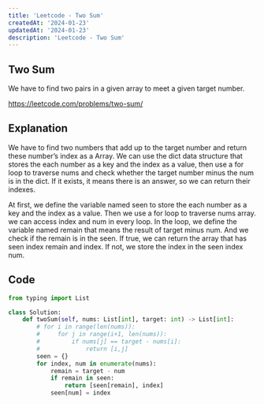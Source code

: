 ```yaml
---
title: 'Leetcode - Two Sum'
createdAt: '2024-01-23'
updatedAt: '2024-01-23'
description: 'Leetcode - Two Sum'
---
```


## Two Sum

We have to find two pairs in a given array to meet a given target number.

https://leetcode.com/problems/two-sum/

## Explanation

We have to find two numbers that add up to the target number and return these number’s index as a Array.
We can use the dict data structure that stores the each number as a key and the index as a value, then use a for loop to traverse nums and check whether the target number minus the num is in the dict. If it exists, it means there is an answer, so we can return their indexes.

At first, we define the variable named seen to store the each number as a key and the index as a value.
Then we use a for loop to traverse nums array. we can access index and num in every loop.
In the loop, we define the variable named remain that means the result of target minus num. And we check if the remain is in the seen. If true, we can return the array that has seen index remain and index. If not, we store the index in the seen index num.

## Code

```python
from typing import List

class Solution:
    def twoSum(self, nums: List[int], target: int) -> List[int]:
        # for i in range(len(nums)):
        #     for j in range(i+1, len(nums)):
        #         if nums[j] == target - nums[i]:
        #             return [i,j]
        seen = {}
        for index, num in enumerate(nums):
            remain = target - num
            if remain in seen:
                return [seen[remain], index]
            seen[num] = index
```
